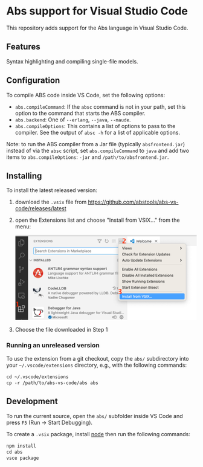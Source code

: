 # Abs support for Visual Studio Code

This repository adds support for the Abs language in Visual Studio Code.

## Features

Syntax highlighting and compiling single-file models.

## Configuration

To compile ABS code inside VS Code, set the following options:

- `abs.compileCommand`: If the `absc` command is not in your path, set this
  option to the command that starts the ABS compiler.
- `abs.backend`: One of `--erlang`, `--java`, `--maude`.
- `abs.compileOptions`: This contains a list of options to pass to the
  compiler.  See the output of `absc -h` for a list of applicable options.

Note: to run the ABS compiler from a Jar file (typically `absfrontend.jar`)
instead of via the `absc` script, set `abs.compileCommand` to `java` and add
two items to `abs.compileOptions`: `-jar` and `/path/to/absfrontend.jar`.

## Installing

To install the latest released version:

1. download the `.vsix` file from
   https://github.com/abstools/abs-vs-code/releases/latest
2. open the Extensions list and choose "Install from VSIX..." from the menu:

   <picture>
   <img alt="First click 'Extensions', then the horizontal dots menu at the top of the list, then 'Install from VSIX...'" src="images/installing.png">
   </picture>

3. Choose the file downloaded in Step 1

### Running an unreleased version

To use the extension from a git checkout, copy the `abs/` subdirectory into
your `~/.vscode/extensions` directory, e.g., with the following commands:

    cd ~/.vscode/extensions
    cp -r /path/to/abs-vs-code/abs abs

## Development

To run the current source, open the `abs/` subfolder inside VS Code and press
`F5` (Run -> Start Debugging).

To create a `.vsix` package, install [node](https://nodejs.org/en) then run
the following commands:

    npm install
    cd abs
    vsce package

